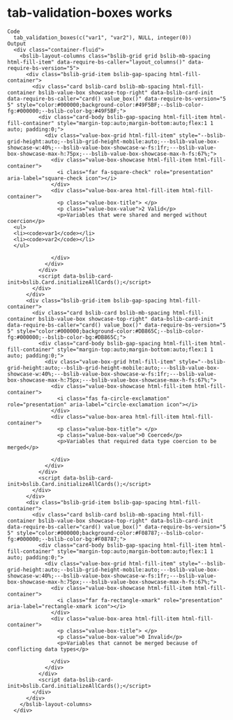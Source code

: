# tab-validation-boxes works

    Code
      tab_validation_boxes(c("var1", "var2"), NULL, integer(0))
    Output
      <div class="container-fluid">
        <bslib-layout-columns class="bslib-grid grid bslib-mb-spacing html-fill-item" data-require-bs-caller="layout_columns()" data-require-bs-version="5">
          <div class="bslib-grid-item bslib-gap-spacing html-fill-container">
            <div class="card bslib-card bslib-mb-spacing html-fill-container bslib-value-box showcase-top-right" data-bslib-card-init data-require-bs-caller="card() value_box()" data-require-bs-version="5 5" style="color:#000000;background-color:#49F5BF;--bslib-color-fg:#000000;--bslib-color-bg:#49F5BF;">
              <div class="card-body bslib-gap-spacing html-fill-item html-fill-container" style="margin-top:auto;margin-bottom:auto;flex:1 1 auto; padding:0;">
                <div class="value-box-grid html-fill-item" style="--bslib-grid-height:auto;--bslib-grid-height-mobile:auto;---bslib-value-box-showcase-w:40%;---bslib-value-box-showcase-w-fs:1fr;---bslib-value-box-showcase-max-h:75px;---bslib-value-box-showcase-max-h-fs:67%;">
                  <div class="value-box-showcase html-fill-item html-fill-container">
                    <i class="far fa-square-check" role="presentation" aria-label="square-check icon"></i>
                  </div>
                  <div class="value-box-area html-fill-item html-fill-container">
                    <p class="value-box-title"> </p>
                    <p class="value-box-value">2 Valid</p>
                    <p>Variables that were shared and merged without coercion</p>
      <ul>
      <li><code>var1</code></li>
      <li><code>var2</code></li>
      </ul>
      
                  </div>
                </div>
              </div>
              <script data-bslib-card-init>bslib.Card.initializeAllCards();</script>
            </div>
          </div>
          <div class="bslib-grid-item bslib-gap-spacing html-fill-container">
            <div class="card bslib-card bslib-mb-spacing html-fill-container bslib-value-box showcase-top-right" data-bslib-card-init data-require-bs-caller="card() value_box()" data-require-bs-version="5 5" style="color:#000000;background-color:#DB865C;--bslib-color-fg:#000000;--bslib-color-bg:#DB865C;">
              <div class="card-body bslib-gap-spacing html-fill-item html-fill-container" style="margin-top:auto;margin-bottom:auto;flex:1 1 auto; padding:0;">
                <div class="value-box-grid html-fill-item" style="--bslib-grid-height:auto;--bslib-grid-height-mobile:auto;---bslib-value-box-showcase-w:40%;---bslib-value-box-showcase-w-fs:1fr;---bslib-value-box-showcase-max-h:75px;---bslib-value-box-showcase-max-h-fs:67%;">
                  <div class="value-box-showcase html-fill-item html-fill-container">
                    <i class="fas fa-circle-exclamation" role="presentation" aria-label="circle-exclamation icon"></i>
                  </div>
                  <div class="value-box-area html-fill-item html-fill-container">
                    <p class="value-box-title"> </p>
                    <p class="value-box-value">0 Coerced</p>
                    <p>Variables that required data type coercion to be merged</p>
      
                  </div>
                </div>
              </div>
              <script data-bslib-card-init>bslib.Card.initializeAllCards();</script>
            </div>
          </div>
          <div class="bslib-grid-item bslib-gap-spacing html-fill-container">
            <div class="card bslib-card bslib-mb-spacing html-fill-container bslib-value-box showcase-top-right" data-bslib-card-init data-require-bs-caller="card() value_box()" data-require-bs-version="5 5" style="color:#000000;background-color:#F08787;--bslib-color-fg:#000000;--bslib-color-bg:#F08787;">
              <div class="card-body bslib-gap-spacing html-fill-item html-fill-container" style="margin-top:auto;margin-bottom:auto;flex:1 1 auto; padding:0;">
                <div class="value-box-grid html-fill-item" style="--bslib-grid-height:auto;--bslib-grid-height-mobile:auto;---bslib-value-box-showcase-w:40%;---bslib-value-box-showcase-w-fs:1fr;---bslib-value-box-showcase-max-h:75px;---bslib-value-box-showcase-max-h-fs:67%;">
                  <div class="value-box-showcase html-fill-item html-fill-container">
                    <i class="far fa-rectangle-xmark" role="presentation" aria-label="rectangle-xmark icon"></i>
                  </div>
                  <div class="value-box-area html-fill-item html-fill-container">
                    <p class="value-box-title"> </p>
                    <p class="value-box-value">0 Invalid</p>
                    <p>Variables that cannot be merged because of conflicting data types</p>
      
                  </div>
                </div>
              </div>
              <script data-bslib-card-init>bslib.Card.initializeAllCards();</script>
            </div>
          </div>
        </bslib-layout-columns>
      </div>

